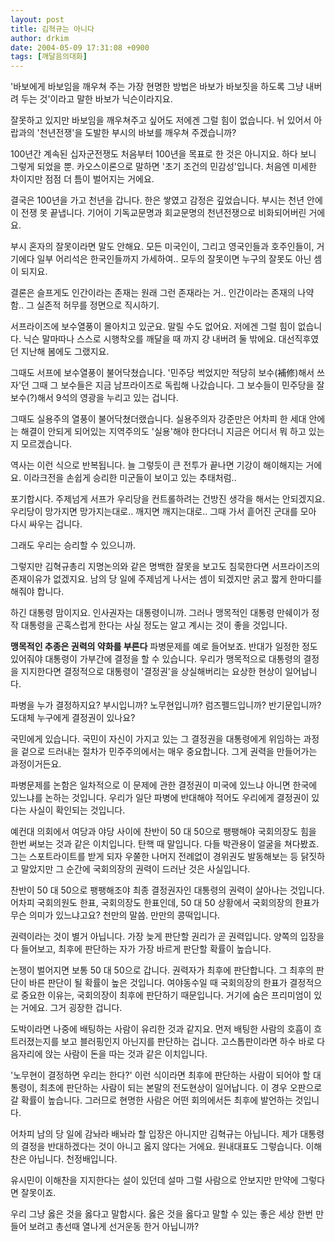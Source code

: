 ```yaml
---
layout: post
title: 김혁규는 아니다
author: drkim
date: 2004-05-09 17:31:08 +0900
tags: [깨달음의대화]
---
```

'바보에게 바보임을 깨우쳐 주는 가장 현명한 방법은 바보가 바보짓을 하도록 그냥 내버려 두는 것'이라고 말한 바보가 닉슨이라지요. 

잘못하고 있지만 바보임을 깨우쳐주고 싶어도 저에겐 그럴 힘이 없습니다. 뉘 있어서 아랍과의 '천년전쟁'을 도발한 부시의 바보를 깨우쳐 주겠습니까? 

100년간 계속된 십자군전쟁도 처음부터 100년을 목표로 한 것은 아니지요. 하다 보니 그렇게 되었을 뿐. 카오스이론으로 말하면 '초기 조건의 민감성'입니다. 처음엔 미세한 차이지만 점점 더 틈이 벌어지는 거에요. 

결국은 100년을 가고 천년을 갑니다. 한은 쌓였고 감정은 깊었습니다. 부시는 천년 안에 이 전쟁 못 끝냅니다. 기어이 기독교문명과 회교문명의 천년전쟁으로 비화되어버린 거에요. 

부시 혼자의 잘못이라면 말도 안해요. 모든 미국인이, 그리고 영국인들과 호주인들이, 거기에다 일부 어리석은 한국인들까지 가세하여.. 모두의 잘못이면 누구의 잘못도 아닌 셈이 되지요. 

결론은 슬프게도 인간이라는 존재는 원래 그런 존재라는 거.. 인간이라는 존재의 나약함.. 그 실존적 허무를 정면으로 직시하기.

서프라이즈에 보수열풍이 몰아치고 있군요. 말릴 수도 없어요. 저에겐 그럴 힘이 없습니다. 닉슨 말마따나 스스로 시행착오를 깨달을 때 까지 걍 내버려 둘 밖에요. 대선직후였던 지난해 봄에도 그랬지요. 

그때도 서프에 보수열풍이 불어닥쳤습니다. '민주당 썩었지만 적당히 보수(補修)해서 쓰자'던 그때 그 보수들은 지금 남프라이즈로 독립해 나갔습니다. 그 보수들이 민주당을 잘 보수(?)해서 9석의 영광을 누리고 있는 겁니다. 

그때도 실용주의 열풍이 불어닥쳤더랬습니다. 실용주의자 강준만은 어차피 한 세대 안에는 해결이 안되게 되어있는 지역주의도 '실용'해야 한다더니 지금은 어디서 뭐 하고 있는지 모르겠습니다. 

역사는 이런 식으로 반복됩니다. 늘 그렇듯이 큰 전투가 끝나면 기강이 해이해지는 거에요. 이라크전을 손쉽게 승리한 미군들이 보이고 있는 추태처럼..

포기합시다. 주제넘게 서프가 우리당을 컨트롤하려는 건방진 생각을 해서는 안되겠지요. 우리당이 망가지면 망가지는대로.. 깨지면 깨지는대로.. 그때 가서 흩어진 군대를 모아 다시 싸우는 겁니다. 

그래도 우리는 승리할 수 있으니까.

그렇지만 김혁규총리 지명논의와 같은 명백한 잘못을 보고도 침묵한다면 서프라이즈의 존재이유가 없겠지요. 남의 당 일에 주제넘게 나서는 셈이 되겠지만 굵고 짧게 한마디를 해줘야 합니다. 

하긴 대통령 맘이지요. 인사권자는 대통령이니까. 그러나 맹목적인 대통령 만쉐이가 정작 대통령을 곤혹스럽게 한다는 사실 정도는 알고 계시는 것이 좋을 것입니다. 

**맹목적인 추종은 권력의 약화를 부른다** 
파병문제를 예로 들어보죠. 반대가 일정한 정도 있어줘야 대통령이 가부간에 결정을 할 수 있습니다. 우리가 맹목적으로 대통령의 결정을 지지한다면 결정적으로 대통령이 '결정권'을 상실해버리는 요상한 현상이 일어납니다. 

파병을 누가 결정하지요? 부시입니까? 노무현입니까? 럼즈펠드입니까? 반기문입니까? 도대체 누구에게 결정권이 있나요? 

국민에게 있습니다. 국민이 자신이 가지고 있는 그 결정권을 대통령에게 위임하는 과정을 겉으로 드러내는 절차가 민주주의에서는 매우 중요합니다. 그게 권력을 만들어가는 과정이거든요.

파병문제를 논함은 일차적으로 이 문제에 관한 결정권이 미국에 있느냐 아니면 한국에 있느냐를 논하는 것입니다. 우리가 일단 파병에 반대해야 적어도 우리에게 결정권이 있다는 사실이 확인되는 것입니다. 

예컨대 의회에서 여당과 야당 사이에 찬반이 50 대 50으로 팽팽해야 국회의장도 힘을 한번 써보는 것과 같은 이치입니다. 탄핵 때 말입니다. 다들 박관용이 얼굴을 쳐다봤죠. 그는 스포트라이트를 받게 되자 우쭐한 나머지 전례없이 경위권도 발동해보는 등 닭짓하고 말았지만 그 순간에 국회의장의 권력이 드러난 것은 사실입니다.

찬반이 50 대 50으로 팽팽해조야 최종 결정권자인 대통령의 권력이 살아나는 것입니다. 어차피 국회의원도 한표, 국회의장도 한표인데, 50 대 50 상황에서 국회의장의 한표가 무슨 의미가 있느냐고요? 천만의 말씀. 만만의 콩떡입니다. 

권력이라는 것이 별거 아닙니다. 가장 늦게 판단할 권리가 곧 권력입니다. 양쪽의 입장을 다 들어보고, 최후에 판단하는 자가 가장 바르게 판단할 확률이 높습니다. 

논쟁이 벌어지면 보통 50 대 50으로 갑니다. 권력자가 최후에 판단합니다. 그 최후의 판단이 바른 판단이 될 확률이 높은 것입니다. 여야동수일 때 국회의장의 한표가 결정적으로 중요한 이유는, 국회의장이 최후에 판단하기 때문입니다. 거기에 숨은 프리미엄이 있는 거에요. 그거 굉장한 겁니다. 

도박이라면 나중에 배팅하는 사람이 유리한 것과 같지요. 먼저 배팅한 사람의 호흡이 흐트러졌는지를 보고 블러핑인지 아닌지를 판단하는 겁니다. 고스톱판이라면 하수 바로 다음자리에 앉는 사람이 돈을 따는 것과 같은 이치입니다. 

'노무현이 결정하면 우리는 한다?' 이런 식이라면 최후에 판단하는 사람이 되어야 할 대통령이, 최초에 판단하는 사람이 되는 본말의 전도현상이 일어납니다. 이 경우 오판으로 갈 확률이 높습니다. 그러므로 현명한 사람은 어떤 회의에서든 최후에 발언하는 것입니다. 

어차피 남의 당 일에 감놔라 배놔라 할 입장은 아니지만 김혁규는 아닙니다. 제가 대통령의 결정을 반대하겠다는 것이 아니고 옳지 않다는 거에요. 원내대표도 그렇습니다. 이해찬은 아닙니다. 천정배입니다. 

유시민이 이해찬을 지지한다는 설이 있던데 설마 그럴 사람으로 안보지만 만약에 그렇다면 잘못이죠.

우리 그냥 옳은 것을 옳다고 말합시다. 옳은 것을 옳다고 말할 수 있는 좋은 세상 한번 만들어 보려고 총선때 열나게 선거운동 한거 아닙니까?